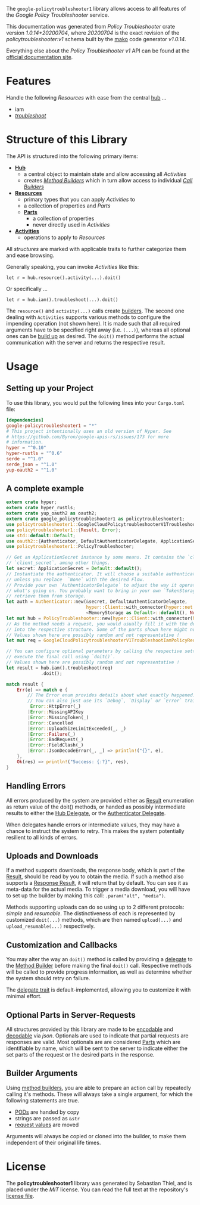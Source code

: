 <!---
DO NOT EDIT !
This file was generated automatically from 'src/mako/api/README.md.mako'
DO NOT EDIT !
-->
The `google-policytroubleshooter1` library allows access to all features of the *Google Policy Troubleshooter* service.

This documentation was generated from *Policy Troubleshooter* crate version *1.0.14+20200704*, where *20200704* is the exact revision of the *policytroubleshooter:v1* schema built by the [mako](http://www.makotemplates.org/) code generator *v1.0.14*.

Everything else about the *Policy Troubleshooter* *v1* API can be found at the
[official documentation site](https://cloud.google.com/iam/).
# Features

Handle the following *Resources* with ease from the central [hub](https://docs.rs/google-policytroubleshooter1/1.0.14+20200704/google_policytroubleshooter1/struct.PolicyTroubleshooter.html) ... 

* iam
 * [*troubleshoot*](https://docs.rs/google-policytroubleshooter1/1.0.14+20200704/google_policytroubleshooter1/struct.IamTroubleshootCall.html)




# Structure of this Library

The API is structured into the following primary items:

* **[Hub](https://docs.rs/google-policytroubleshooter1/1.0.14+20200704/google_policytroubleshooter1/struct.PolicyTroubleshooter.html)**
    * a central object to maintain state and allow accessing all *Activities*
    * creates [*Method Builders*](https://docs.rs/google-policytroubleshooter1/1.0.14+20200704/google_policytroubleshooter1/trait.MethodsBuilder.html) which in turn
      allow access to individual [*Call Builders*](https://docs.rs/google-policytroubleshooter1/1.0.14+20200704/google_policytroubleshooter1/trait.CallBuilder.html)
* **[Resources](https://docs.rs/google-policytroubleshooter1/1.0.14+20200704/google_policytroubleshooter1/trait.Resource.html)**
    * primary types that you can apply *Activities* to
    * a collection of properties and *Parts*
    * **[Parts](https://docs.rs/google-policytroubleshooter1/1.0.14+20200704/google_policytroubleshooter1/trait.Part.html)**
        * a collection of properties
        * never directly used in *Activities*
* **[Activities](https://docs.rs/google-policytroubleshooter1/1.0.14+20200704/google_policytroubleshooter1/trait.CallBuilder.html)**
    * operations to apply to *Resources*

All *structures* are marked with applicable traits to further categorize them and ease browsing.

Generally speaking, you can invoke *Activities* like this:

```Rust,ignore
let r = hub.resource().activity(...).doit()
```

Or specifically ...

```ignore
let r = hub.iam().troubleshoot(...).doit()
```

The `resource()` and `activity(...)` calls create [builders][builder-pattern]. The second one dealing with `Activities` 
supports various methods to configure the impending operation (not shown here). It is made such that all required arguments have to be 
specified right away (i.e. `(...)`), whereas all optional ones can be [build up][builder-pattern] as desired.
The `doit()` method performs the actual communication with the server and returns the respective result.

# Usage

## Setting up your Project

To use this library, you would put the following lines into your `Cargo.toml` file:

```toml
[dependencies]
google-policytroubleshooter1 = "*"
# This project intentionally uses an old version of Hyper. See
# https://github.com/Byron/google-apis-rs/issues/173 for more
# information.
hyper = "^0.10"
hyper-rustls = "^0.6"
serde = "^1.0"
serde_json = "^1.0"
yup-oauth2 = "^1.0"
```

## A complete example

```Rust
extern crate hyper;
extern crate hyper_rustls;
extern crate yup_oauth2 as oauth2;
extern crate google_policytroubleshooter1 as policytroubleshooter1;
use policytroubleshooter1::GoogleCloudPolicytroubleshooterV1TroubleshootIamPolicyRequest;
use policytroubleshooter1::{Result, Error};
use std::default::Default;
use oauth2::{Authenticator, DefaultAuthenticatorDelegate, ApplicationSecret, MemoryStorage};
use policytroubleshooter1::PolicyTroubleshooter;

// Get an ApplicationSecret instance by some means. It contains the `client_id` and 
// `client_secret`, among other things.
let secret: ApplicationSecret = Default::default();
// Instantiate the authenticator. It will choose a suitable authentication flow for you, 
// unless you replace  `None` with the desired Flow.
// Provide your own `AuthenticatorDelegate` to adjust the way it operates and get feedback about 
// what's going on. You probably want to bring in your own `TokenStorage` to persist tokens and
// retrieve them from storage.
let auth = Authenticator::new(&secret, DefaultAuthenticatorDelegate,
                              hyper::Client::with_connector(hyper::net::HttpsConnector::new(hyper_rustls::TlsClient::new())),
                              <MemoryStorage as Default>::default(), None);
let mut hub = PolicyTroubleshooter::new(hyper::Client::with_connector(hyper::net::HttpsConnector::new(hyper_rustls::TlsClient::new())), auth);
// As the method needs a request, you would usually fill it with the desired information
// into the respective structure. Some of the parts shown here might not be applicable !
// Values shown here are possibly random and not representative !
let mut req = GoogleCloudPolicytroubleshooterV1TroubleshootIamPolicyRequest::default();

// You can configure optional parameters by calling the respective setters at will, and
// execute the final call using `doit()`.
// Values shown here are possibly random and not representative !
let result = hub.iam().troubleshoot(req)
             .doit();

match result {
    Err(e) => match e {
        // The Error enum provides details about what exactly happened.
        // You can also just use its `Debug`, `Display` or `Error` traits
         Error::HttpError(_)
        |Error::MissingAPIKey
        |Error::MissingToken(_)
        |Error::Cancelled
        |Error::UploadSizeLimitExceeded(_, _)
        |Error::Failure(_)
        |Error::BadRequest(_)
        |Error::FieldClash(_)
        |Error::JsonDecodeError(_, _) => println!("{}", e),
    },
    Ok(res) => println!("Success: {:?}", res),
}

```
## Handling Errors

All errors produced by the system are provided either as [Result](https://docs.rs/google-policytroubleshooter1/1.0.14+20200704/google_policytroubleshooter1/enum.Result.html) enumeration as return value of 
the doit() methods, or handed as possibly intermediate results to either the 
[Hub Delegate](https://docs.rs/google-policytroubleshooter1/1.0.14+20200704/google_policytroubleshooter1/trait.Delegate.html), or the [Authenticator Delegate](https://docs.rs/yup-oauth2/*/yup_oauth2/trait.AuthenticatorDelegate.html).

When delegates handle errors or intermediate values, they may have a chance to instruct the system to retry. This 
makes the system potentially resilient to all kinds of errors.

## Uploads and Downloads
If a method supports downloads, the response body, which is part of the [Result](https://docs.rs/google-policytroubleshooter1/1.0.14+20200704/google_policytroubleshooter1/enum.Result.html), should be
read by you to obtain the media.
If such a method also supports a [Response Result](https://docs.rs/google-policytroubleshooter1/1.0.14+20200704/google_policytroubleshooter1/trait.ResponseResult.html), it will return that by default.
You can see it as meta-data for the actual media. To trigger a media download, you will have to set up the builder by making
this call: `.param("alt", "media")`.

Methods supporting uploads can do so using up to 2 different protocols: 
*simple* and *resumable*. The distinctiveness of each is represented by customized 
`doit(...)` methods, which are then named `upload(...)` and `upload_resumable(...)` respectively.

## Customization and Callbacks

You may alter the way an `doit()` method is called by providing a [delegate](https://docs.rs/google-policytroubleshooter1/1.0.14+20200704/google_policytroubleshooter1/trait.Delegate.html) to the 
[Method Builder](https://docs.rs/google-policytroubleshooter1/1.0.14+20200704/google_policytroubleshooter1/trait.CallBuilder.html) before making the final `doit()` call. 
Respective methods will be called to provide progress information, as well as determine whether the system should 
retry on failure.

The [delegate trait](https://docs.rs/google-policytroubleshooter1/1.0.14+20200704/google_policytroubleshooter1/trait.Delegate.html) is default-implemented, allowing you to customize it with minimal effort.

## Optional Parts in Server-Requests

All structures provided by this library are made to be [encodable](https://docs.rs/google-policytroubleshooter1/1.0.14+20200704/google_policytroubleshooter1/trait.RequestValue.html) and 
[decodable](https://docs.rs/google-policytroubleshooter1/1.0.14+20200704/google_policytroubleshooter1/trait.ResponseResult.html) via *json*. Optionals are used to indicate that partial requests are responses 
are valid.
Most optionals are are considered [Parts](https://docs.rs/google-policytroubleshooter1/1.0.14+20200704/google_policytroubleshooter1/trait.Part.html) which are identifiable by name, which will be sent to 
the server to indicate either the set parts of the request or the desired parts in the response.

## Builder Arguments

Using [method builders](https://docs.rs/google-policytroubleshooter1/1.0.14+20200704/google_policytroubleshooter1/trait.CallBuilder.html), you are able to prepare an action call by repeatedly calling it's methods.
These will always take a single argument, for which the following statements are true.

* [PODs][wiki-pod] are handed by copy
* strings are passed as `&str`
* [request values](https://docs.rs/google-policytroubleshooter1/1.0.14+20200704/google_policytroubleshooter1/trait.RequestValue.html) are moved

Arguments will always be copied or cloned into the builder, to make them independent of their original life times.

[wiki-pod]: http://en.wikipedia.org/wiki/Plain_old_data_structure
[builder-pattern]: http://en.wikipedia.org/wiki/Builder_pattern
[google-go-api]: https://github.com/google/google-api-go-client

# License
The **policytroubleshooter1** library was generated by Sebastian Thiel, and is placed 
under the *MIT* license.
You can read the full text at the repository's [license file][repo-license].

[repo-license]: https://github.com/Byron/google-apis-rsblob/master/LICENSE.md
